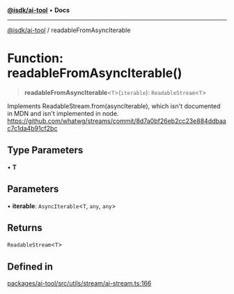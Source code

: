 [**@isdk/ai-tool**](../README.md) • **Docs**

***

[@isdk/ai-tool](../globals.md) / readableFromAsyncIterable

# Function: readableFromAsyncIterable()

> **readableFromAsyncIterable**\<`T`\>(`iterable`): `ReadableStream`\<`T`\>

Implements ReadableStream.from(asyncIterable), which isn't documented in MDN and isn't implemented in node.
https://github.com/whatwg/streams/commit/8d7a0bf26eb2cc23e884ddbaac7c1da4b91cf2bc

## Type Parameters

• **T**

## Parameters

• **iterable**: `AsyncIterable`\<`T`, `any`, `any`\>

## Returns

`ReadableStream`\<`T`\>

## Defined in

[packages/ai-tool/src/utils/stream/ai-stream.ts:166](https://github.com/isdk/ai-tool.js/blob/5f9f0083c734722103ff5468e424b48c212a55f0/src/utils/stream/ai-stream.ts#L166)
